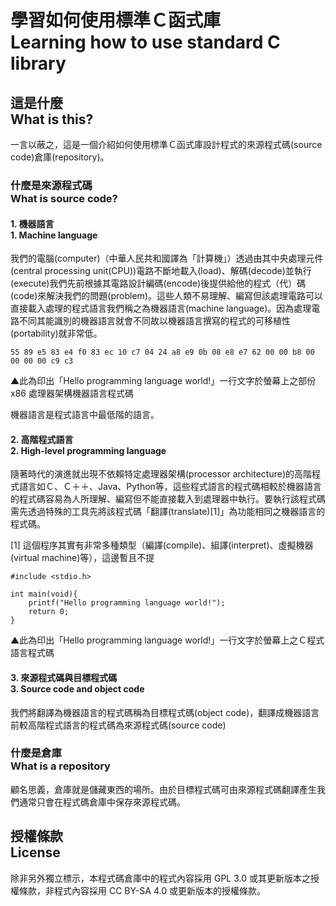 # 學習如何使用標準Ｃ函式庫<br />Learning how to use standard C library
## 這是什麼<br />What is this?
一言以蔽之，這是一個介紹如何使用標準Ｃ函式庫設計程式的來源程式碼(source code)倉庫(repository)。

### 什麼是來源程式碼<br />What is source code?
#### 1. 機器語言<br />1. Machine language  
我們的電腦(computer)（中華人民共和國譯為「計算機」）透過由其中央處理元件(central processing unit(CPU))電路不斷地載入(load)、解碼(decode)並執行(execute)我們先前根據其電路設計編碼(encode)後提供給他的程式（代）碼(code)來解決我們的問題(problem)。這些人類不易理解、編寫但該處理電路可以直接載入處理的程式語言我們稱之為機器語言(machine language)。因為處理電路不同其能識別的機器語言就會不同故以機器語言撰寫的程式的可移植性(portability)就非常低。

`````
55 89 e5 83 e4 f0 83 ec 10 c7 04 24 a8 e9 0b 08 e8 e7 62 00 00 b8 00 00 00 00 c9 c3
`````
▲此為印出「Hello programming language world!」一行文字於螢幕上之部份 x86 處理器架構機器語言程式碼

機器語言是程式語言中最低階的語言。

#### 2. 高階程式語言<br />2. High-level programming language
隨著時代的演進就出現不依賴特定處理器架構(processor architecture)的高階程式語言如Ｃ、Ｃ＋＋、Java、Python等，這些程式語言的程式碼相較於機器語言的程式碼容易為人所理解、編寫但不能直接載入到處理器中執行。要執行該程式碼需先透過特殊的工具先將該程式碼「翻譯(translate)[1]」為功能相同之機器語言的程式碼。  

[1] 這個程序其實有非常多種類型（編譯(compile)、組譯(interpret)、虛擬機器(virtual machine)等），這邊暫且不提

`````
#include <stdio.h>

int main(void){
	printf("Hello programming language world!");
	return 0;
}
`````
▲此為印出「Hello programming language world!」一行文字於螢幕上之Ｃ程式語言程式碼

#### 3. 來源程式碼與目標程式碼<br />3. Source code and object code
我們將翻譯為機器語言的程式碼稱為目標程式碼(object code)，翻譯成機器語言前較高階程式語言的程式碼為來源程式碼(source code)

### 什麼是倉庫<br />What is a repository
顧名思義，倉庫就是儲藏東西的場所。由於目標程式碼可由來源程式碼翻譯產生我們通常只會在程式碼倉庫中保存來源程式碼。

## 授權條款<br />License
除非另外獨立標示，本程式碼倉庫中的程式內容採用 GPL 3.0 或其更新版本之授權條款，非程式內容採用 CC BY-SA 4.0 或更新版本的授權條款。